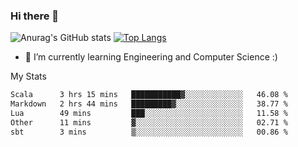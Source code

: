 ### Hi there 👋

![Anurag's GitHub stats](https://github-readme-stats.vercel.app/api?username=MatteoIorio11&show_icons=true&theme=dark) 
[![Top Langs](https://github-readme-stats.vercel.app/api/top-langs/?username=MatteoIorio11&theme=dark)](https://github.com/MatteoIorio11/github-readme-stats)

- 🌱 I’m currently learning Engineering and Computer Science :)

<!--
**MatteoIorio11/MatteoIorio11** is a ✨ _special_ ✨ repository because its `README.md` (this file) appears on your GitHub profile.

Here are some ideas to get you started:

- 🔭 I’m currently working on ...
- 🌱 I’m currently learning ...
- 👯 I’m looking to collaborate on ...
- 🤔 I’m looking for help with ...
- 💬 Ask me about ...
- 📫 How to reach me: ...
- 😄 Pronouns: ...
- ⚡ Fun fact: ...
-->
My Stats
<!--START_SECTION:waka-->

```txt
Scala      3 hrs 15 mins   ███████████▓░░░░░░░░░░░░░   46.08 %
Markdown   2 hrs 44 mins   █████████▓░░░░░░░░░░░░░░░   38.77 %
Lua        49 mins         ███░░░░░░░░░░░░░░░░░░░░░░   11.58 %
Other      11 mins         ▓░░░░░░░░░░░░░░░░░░░░░░░░   02.71 %
sbt        3 mins          ▒░░░░░░░░░░░░░░░░░░░░░░░░   00.86 %
```

<!--END_SECTION:waka-->
